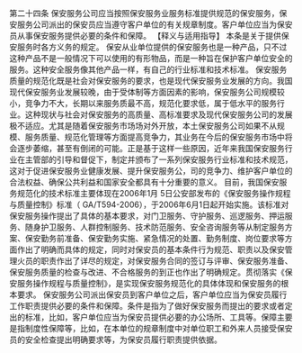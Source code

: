 第二十四条  保安服务公司应当按照保安服务业服务标准提供规范的保安服务，保安服务公司派出的保安员应当遵守客户单位的有关规章制度。客户单位应当为保安员从事保安服务提供必要的条件和保障。 
【释义与适用指导】  本条是关于提供保安服务时各方义务的规定。 
保安从业单位提供的保安服务也是一种产品，只不过这种产品不是一般情况下可以使用的有形物品，而是一种旨在保护客户单位安全的服务。这种安全服务像其他产品一样，有自己的行业标准和技术标准。 
保安服务质量的规范化既是社会对保安服务的要求，也是现代保安服务业发展的方向。我国现代保安服务业发展较晚，由于受体制等方面因素的影响，保安服务公司规模较小，竞争力不大，长期以来服务质最不高，规范化要求低，属于低水平的服务行业。这种现状与社会对保安服务的高质量、高标准要求及现代保安服务公司的发展极不适应。尤其是随着保安服务市场场对外开放，本土保安服务公司如果不从规模、服务质量、规范化管理等方面提高竞争力，其业务在今后的保安服务市场中将会逐步萎缩，甚至有倒闭的可能。正是基于这样一些原因，近年来我国保安服务行业在主管部的引导和督促下，制定并颁布了一系列保安服务行业标准和技术规范，这对于促进保安服务业健康发展、提升保安服务公，司的竞争力、维护客户单位的合法权益、确保公共利益和国家安全都具有十分重要的意义。 
目前，我国保安服务规范化的技术标准主要体现在2006年1月 5日公安部发布的《保安服务操作规程与质量控制》标准（ GA/T594-2006），于2006年6月1日起开始实施。该标准对保安服务操作提出了具体的基本要求，对门卫服务、守护服务、巡逻服务、押运服务、随身护卫服务、人群控制服务、技术防范服务、安全咨询服务等从制定服务方案、保安勤务前准备、保安勤务实施、紧急情况的处置、勤务制度、岗位要求等方面作出了明确而具体的规定，同时对保安员的基本条件行为规范、职责以及保安管理火员的职责作出了详尽的规定，对保安服务合同的签订与评审、保安服务准备、保安服务质量的检查与改进、不合格服务的到正也作出了明确规定。贯彻落实《保安服务操作规程与质量控制》，是实现保安服务规范化的具体体现和保安服务的根本要求。 
保安服务公司派出保安员到客户单位之后，客户单位应当为保安员履行工作职责提供必要的条件和保障。条件是指为了做好保安服务而提出的要求或者定出的标准，比如，客户单位应当为保安员提供必要的办公场所、工具等。保障主要是指制度性保障等，比如，在本单位的规章制度中对单位职工和外来人员接受保安员的安全检查提出明确要求等，为保安员履行职责提供依据。